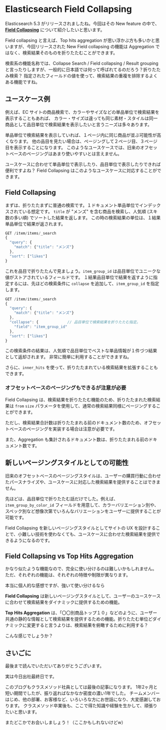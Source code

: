 # Elasticsearch Field Collapsing
Elasticsearch 5.3 がリリースされましたね。今回はその New feature の中で、**[Field Collapsing](https://www.elastic.co/guide/en/elasticsearch/reference/5.3/search-request-collapse.html)** について紹介したいと思います。

Field collapsing と言えば、Top hits aggregation が思い浮かぶ方も多いかと思いますが、今回リリースされた New Field collapsing の機能は Aggregation ではなく、検索結果そのものを折りたたむことができます。

検索系の機能名称では、Collapse Search / Field collapsing / Result grouping と言ったりしますが、一般的に日本語では何って呼ばれてるのだろう？折りたたみ検索？
指定されたフィールドの値を使って、検索結果の重複を排除するよくある機能ですね。

## ユースケース例
例えば、EC サイトの商品検索で、カラーやサイズなどの単品単位で検索結果を表示することもあれば、
カラー・サイズは違っても同じ素材・スタイルは同一商品として品目単位で検索結果を表示したいと言うニーズは多々あります。

単品単位で検索結果を表示していれば、１ページ内に同じ商品が並ぶ可能性が高くなります。
他の品目を見たい場合は、ページングして２ページ目、３ページ目を表示することになります。
このようなユースケースでは、旧来のオフセットベースのページングはあまり使いやすいとは言えません。

ユースケースに合わせて単品単位で表示したり、品目単位で表示したりできれば便利ですよね？
Field Collapsing はこのようなユースケースに対応することができます。


## Field Collapsing
まずは、折りたたまずに普通の検索です。１ドキュメント単品単位でインデックスされている想定です。
`title` が "メンズ" を含む商品を検索し、人気順 (スキ数の多い順) でソートした結果を返します。
この時の検索結果の単位は、１結果単品単位で結果が返されます。

```js
GET /item/items/_search
{
  "query": {
    "match": {"title": "メンズ"}
  },
  "sort": ["likes"]
}
```

これを品目で折りたたんで見ましょう。`item_group_id` は品目単位でユニークな値がストアされているフィールドです。
１結果品目単位で結果を返すように指定するには、先ほどの検索条件に `collapse` を追加して、`item_group_id` を指定します。

```js
GET /item/items/_search
{
  "query": {
    "match": {"title": "メンズ"}
  },
  "collapse": {             // 品目単位で検索結果を折りたたむ指定。
    "field": "item_group_id"
  },
  "sort": ["likes"]
}
```

この検索条件の結果は、人気順で品目単位でベストな単品情報が１件づつ結果として返却されます。
非常に簡単に利用することができますね。

さらに、`inner_hits` を使って、折りたたまれている検索結果を拡張することもできます。

### オフセットベースのページングもできるが注意が必要
Field Collapsing は、検索結果を折りたたむ機能のため、折りたたまれた検索結果は `from` `size` パラメータを使用して、通常の検索結果同様にページングすることができます。

ただし、検索結果合計数は折りたたまれる前のドキュメント数のため、オフセットベースのページングを実装する場合は注意が必要です。

また、Aggregation も集計されるドキュメント数は、折りたたまれる前のドキュメント数です。

## 新しいページングスタイルとしての可能性
旧来のオフセットベースのページングスタイルは、ユーザーの購買行動に合わせたパースナライズや、ユースケースに対応した検索結果を提供することはできません。

先ほどは、品目単位で折りたたむ話だけでした。例えば、`item_group_by_color_id` フィールドを用意して、カラーバリエーション別や、スペック別など想像次第でいろんなバリエーションをユーザーに提供することが可能です。

Field Collapsing を新しいページングスタイルとしてサイトの UX を設計することで、小難しい技術を使わなくても、ユースケースに合わせた検索結果を提供できるようになるのです。

## Field Collapsing vs Top Hits Aggregation
かなり似たような機能なので、完全に使い分けるのは難しいかもしれません。
ただ、それぞれの機能は、それぞれの特徴や制限が異なります。

本当に個人的な感想ですが、強いて使い分けるなら

**Field Collapsing** は新しいページングスタイルとして、ユーザーのユースケースに合わせて検索結果をダイナミックに提供するための機能。

**Top Hits Aggregation** は、「〇〇別商品トップ１０」などのように、ユーザー共通の静的な情報として検索結果を提供するための機能。折りたたむ単位どダイナミックに変更すると言うよりは、検索結果を俯瞰するために利用する？

こんな感じでしょうか？

## さいごに
最後まで読んでいただいてありがとうございます。

実は今日出社最終日です。

このブログもクラスメソッド社員としては最後の記事になります。
1年2ヶ月と短い期間でしたが、振り返ればなかなか密度の濃い1年でした。
チームメンバーはじめ、他の部署、お客様など、いろいろな方にお世話になり、大変感謝しております。
クラスメソッド卒業後も、ここで得た知識や経験を生かして、頑張りたいと思います。

またどこかでお会いしましょう！（ここかもしれないけどw）
